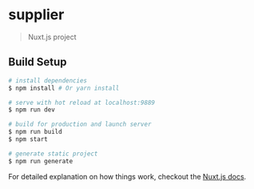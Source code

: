 # supplier

> Nuxt.js project

## Build Setup

``` bash
# install dependencies
$ npm install # Or yarn install

# serve with hot reload at localhost:9889
$ npm run dev

# build for production and launch server
$ npm run build
$ npm start

# generate static project
$ npm run generate
```

For detailed explanation on how things work, checkout the [Nuxt.js docs](https://github.com/nuxt/nuxt.js).

